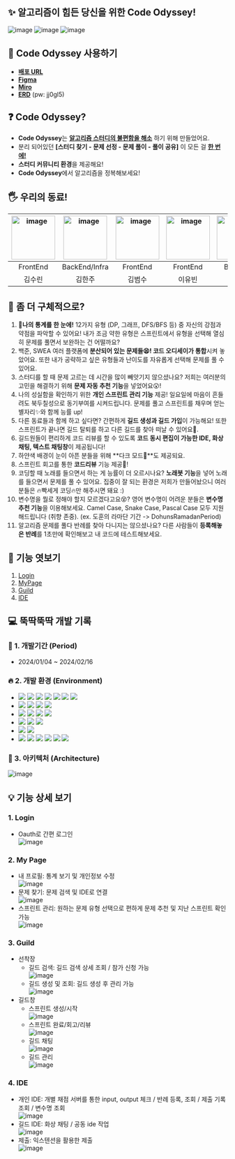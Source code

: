 
## ✨ 알고리즘이 힘든 당신을 위한 Code Odyssey!

![image](https://www.notion.so/image/https%3A%2F%2Fprod-files-secure.s3.us-west-2.amazonaws.com%2Fe6fd84f3-cb0e-4f1a-bcec-6c3f1dca37c6%2F9798aa8f-502e-4418-8243-a66c2caf2213%2F%25EC%25BD%2594%25EB%2593%259C_%25EC%2598%25A4%25EB%2594%2594%25EC%2584%25B8%25EC%259D%25B4_%25EC%25A4%2591%25EA%25B0%2584%25EB%25B0%259C%25ED%2591%259C.png?table=block&id=029f431e-a962-4e58-8209-eb48f3a96d7e&spaceId=e6fd84f3-cb0e-4f1a-bcec-6c3f1dca37c6&width=2000&userId=c24c7b7b-c4c6-41c1-8fb1-5e91dc0baad4&cache=v2)
![image](https://www.notion.so/image/https%3A%2F%2Fprod-files-secure.s3.us-west-2.amazonaws.com%2Fe6fd84f3-cb0e-4f1a-bcec-6c3f1dca37c6%2F885a8a9a-6d61-48f6-8ce6-16acf9891fc7%2FUntitled.png?table=block&id=a2eec58c-43bb-4158-8c22-d6f79c4539f6&spaceId=e6fd84f3-cb0e-4f1a-bcec-6c3f1dca37c6&width=2000&userId=c24c7b7b-c4c6-41c1-8fb1-5e91dc0baad4&cache=v2)
![image](https://www.notion.so/image/https%3A%2F%2Fprod-files-secure.s3.us-west-2.amazonaws.com%2Fe6fd84f3-cb0e-4f1a-bcec-6c3f1dca37c6%2Fc071a070-3283-41e9-a21c-469e12adecef%2FUntitled.png?table=block&id=06c8cc6a-86ad-4dea-83a6-35577192d1f0&spaceId=e6fd84f3-cb0e-4f1a-bcec-6c3f1dca37c6&width=2000&userId=c24c7b7b-c4c6-41c1-8fb1-5e91dc0baad4&cache=v2)

## 🌙 Code Odyssey 사용하기

- [**배포 URL**](https://code-odyssey.site)
- [**Figma**](https://www.figma.com/file/gJTep9xJ6uxj917nVChNYN/Code-Odyssey?type=design&node-id=887-10799&mode=design&t=0hpjIXHhOmR3zUKm-0)
- [**Miro**](https://miro.com/welcomeonboard/OVlkbWlxVm5jOFFVVmFPVmFzQTJHNXVxUmw0dmZaam5UYnp5MFl2SmJkTEpucTV4c084ZjFBNUpJanlsalEwTXwzNDU4NzY0NTYxNzcxNzYzMTE0fDI=?share_link_id=338933870121)
- [**ERD**](https://aquerytool.com/aquerymain/index/?rurl=bb21a37d-a7a5-4e28-bafb-0ede78d3e284&) (pw: jj0gl5)

## ❓ Code Odyssey?

- **Code Odyssey**는 **<u>알고리즘 스터디의 불편함을 해소</u>** 하기 위해 만들었어요.
- 분리 되어있던 **[스터디 찾기 - 문제 선정 - 문제 풀이 - 풀이 공유]** 이 모든 걸 **<u>한 번에!</u>**
- **스터디 커뮤니티 환경**을 제공해요!
- **Code Odyssey**에서 알고리즘을 정복해보세요!

## 🖐 우리의 동료!

| <img src="https://avatars.githubusercontent.com/u/51315222?v=4" alt="image" width="100" height="100" > | <img src="http://k.kakaocdn.net/dn/6EMaY/btsxkhXjUrB/2XukpihcDTP0c5fguAkxDk/img_640x640.jpg" alt="image" width="100" height="100" > | <img src="http://k.kakaocdn.net/dn/O3XLi/btsnYYMcohW/u5PmvWgvqwS1n8Gilw54MK/img_640x640.jpg" alt="image" width="100" height="100" > | <img src="https://i.namu.wiki/i/XM3exQ6WEvJ0pF0Nueo55_8uI6kwKkZ5B0CJevK8ZWw37vLg3S4TNi15nkpJ8g59Znuxi2D6JaJEnyL3_Jzx5rdXiWnxUsxiSiAwkMJU4SquSKdu80UyghT98MbwjJ23-eFyUg8lMkro6ZT93OJDCA.png" alt="image" width="100" height="100" > | <img src="http://k.kakaocdn.net/dn/PhpUO/btsEP9QEBUd/GdJBj4DRCpcloNpjyoStY0/img_640x640.jpg" alt="image" width="100" height="100" > | <img src="http://k.kakaocdn.net/dn/22TKx/btsC6qtUDLK/TlpSLKHBcmokIaEOOhah30/img_640x640.jpg" alt="image" width="100" height="100" > |
| :----------------------------------------------------------------------------------------------------: | :---------------------------------------------------------------------------------------------------------------------------------: | :---------------------------------------------------------------------------------------------------------------------------------: | :--------------------------------------------------------------------------------------------------------------------------------------------------------------------------------------------------------------------------------: | :---------------------------------------------------------------------------------------------------------------------------------: | :---------------------------------------------------------------------------------------------------------------------------------: |
|                                                FrontEnd                                                |                                                            BackEnd/Infra                                                            |                                                              FrontEnd                                                               |                                                                                                              FrontEnd                                                                                                              |                                                               BackEnd                                                               |                                                               BackEnd                                                               |
|                                                 김수린                                                 |                                                               김한주                                                                |                                                               김범수                                                                |                                                                                                               이유빈                                                                                                               |                                                               이도훈                                                                |                                                               이주현                                                                |

## 🧐 좀 더 구체적으로?

1. **📑나의 통계를 한 눈에!** 12가지 유형 (DP, 그래프, DFS/BFS 등) 중 자신의 강점과 약점을 파악할 수 있어요! 내가 조금 약한 유형은 스프린트에서 유형을 선택해 열심히 문제를 풀면서 보완하는 건 어떨까요? <br>
2. 백준, SWEA 여러 플랫폼에 **분산되어 있는 문제들😫! 코드 오디세이가 통합**시켜 놓았어요. 또한 내가 공략하고 싶은 유형들과 난이도를 자유롭게 선택해 문제를 풀 수 있어요. <br>
3. 스터디를 할 때 문제 고르는 데 시간을 많이 빼앗기지 않으셨나요? 저희는 여러분의 고민을 해결하기 위해 **문제 자동 추천 기능**을 넣었어요😮! <br>
4. 나의 성실함을 확인하기 위한 **개인 스프린트 관리 기능** 제공! 일요일에 마음이 흔들려도 북두칠성으로 동기부여를 시켜드립니다. 문제를 풀고 스프린트를 채우며 얻는 별자리✨와 함께 능률 up! <br>
5. 다른 동료들과 함께 하고 싶다면? 간편하게 **길드 생성과 길드 가입**이 가능해요! 또한 스프린트가 끝나면 길드 탈퇴를 하고 다른 길드를 찾아 떠날 수 있어요🏹. <br>
6. 길드원들이 편리하게 코드 리뷰를 할 수 있도록 **코드 동시 편집이 가능한 IDE, 화상채팅, 텍스트 채팅창**이 제공됩니다! <br>
7. 하얀색 배경이 눈이 아픈 분들을 위해 **다크 모드🌙**도 제공되요. <br>
8. 스프린트 회고를 통한 **코드리뷰** 기능 제공📘! <br>
9. 코딩할 때 노래를 들으면서 하는 게 능률이 더 오르시나요? **노래봇 기능**을 넣어 노래를 들으면서 문제를 풀 수 있어요. 집중이 잘 되는 환경은 저희가 만들어놨으니 여러분들은 🔥빡세게 코딩🔥만 해주시면 돼요 :) <br>
10. 변수명을 뭘로 정해야 할지 모르겠다고요😵? 영어 변수명이 어려운 분들은 **변수명 추천 기능**을 이용해보세요. Camel Case, Snake Case, Pascal Case 모두 지원해드립니다 (취향 존중). (ex. 도훈의 라마단 기간 -> DohunsRamadanPeriod) <br>
11. 알고리즘 문제를 풀다 반례를 찾아 다니지는 않으셨나요? 다른 사람들이 **등록해놓은 반례**를 1초만에 확인해보고 내 코드에 테스트해보세요.

## 👀 기능 엿보기

1.  [Login](#1-login)
2.  [MyPage](#2-my-page)
3.  [Guild](#3-guild)
4.  [IDE](#4-ide)

## 💻 뚝딱뚝딱 개발 기록

### 📅 1. 개발기간 (Period)

- 2024/01/04 ~ 2024/02/16

### 🔥 2. 개발 환경 (Environment)

- <img src="https://img.shields.io/badge/JDK17-007396?style=for-the-badge&logo=java&logoColor=white"> <img src="https://img.shields.io/badge/java-007396?style=for-the-badge&logo=java&logoColor=white"> <img src="https://img.shields.io/badge/SpringBoot-green?style=for-the-badge&logo=Spring Boot&logoColor=white"> <img src="https://img.shields.io/badge/Security-green?style=for-the-badge&logo=Spring Security&logoColor=white"> <img src="https://img.shields.io/badge/JPA-green?style=for-the-badge&logo=Spring&logoColor=white"> <img src="https://img.shields.io/badge/queryDSL-gray?style=for-the-badge&logo=&logoColor=white"> <img src="https://img.shields.io/badge/DJango-092E20?style=for-the-badge&logo=DJango&logoColor=white">
- <img src="https://img.shields.io/badge/Redis-DC382D?style=for-the-badge&logo=Redis&logoColor=white"> <img src="https://img.shields.io/badge/mariaDB-003545?style=for-the-badge&logo=mariaDB&logoColor=white"> <img src="https://img.shields.io/badge/mongoDB-47A248?style=for-the-badge&logo=MongoDB&logoColor=white"> <img src="https://img.shields.io/badge/SQLite-003B57?style=for-the-badge&logo=SQLite&logoColor=white">
- <img src="https://img.shields.io/badge/TypeScript-3178C6?style=for-the-badge&logo=TypeScript&logoColor=white"> <img src="https://img.shields.io/badge/react-61DAFB?style=for-the-badge&logo=React&logoColor=white"> <img src="https://img.shields.io/badge/recoil-3578E5?style=for-the-badge&logo=Recoil&logoColor=white"> <img src="https://img.shields.io/badge/npm-CB3837?style=for-the-badge&logo=npm&logoColor=white">
- <img src="https://img.shields.io/badge/EC2-FF9900?style=for-the-badge&logo=Amazon EC2&logoColor=white"> <img src="https://img.shields.io/badge/Jenkins-D24939?style=for-the-badge&logo=Jenkins&logoColor=white"> <img src="https://img.shields.io/badge/Docker-2496ED?style=for-the-badge&logo=Docker&logoColor=white">
- <img src="https://img.shields.io/badge/VSCode-007ACC?style=for-the-badge&logo=Visual Studio Code&logoColor=white"> <img src="https://img.shields.io/badge/IntelliJ IDEA-000000?style=for-the-badge&logo=IntelliJ IDEA&logoColor=white">
- <img src="https://img.shields.io/badge/GitLab-FC6D26?style=for-the-badge&logo=GitLab&logoColor=white"> <img src="https://img.shields.io/badge/Jira-0052CC?style=for-the-badge&logo=Jira Software&logoColor=white"> <img src="https://img.shields.io/badge/Notion-000000?style=for-the-badge&logo=Notion&logoColor=white"> <img src="https://img.shields.io/badge/Miro-050038?style=for-the-badge&logo=Miro&logoColor=white"> <img src="https://img.shields.io/badge/ERD Cloud-gray?style=for-the-badge&logo=&logoColor=white"> <img src="https://img.shields.io/badge/figma-F24E1E?style=for-the-badge&logo=Figma&logoColor=white">


### 🎯 3. 아키텍처 (Architecture)

![image](https://www.notion.so/image/https%3A%2F%2Fprod-files-secure.s3.us-west-2.amazonaws.com%2Fe6fd84f3-cb0e-4f1a-bcec-6c3f1dca37c6%2Fefac84a6-d4b5-48d1-ac64-bc09a98abc3b%2FUntitled.png?table=block&id=303710c9-6243-4eae-b5da-1b3917d2248c&spaceId=e6fd84f3-cb0e-4f1a-bcec-6c3f1dca37c6&width=2000&userId=c24c7b7b-c4c6-41c1-8fb1-5e91dc0baad4&cache=v2)


## 💡 기능 상세 보기

### 1. Login

- Oauth로 간편 로그인 <br>
  ![image](https://file.notion.so/f/f/e6fd84f3-cb0e-4f1a-bcec-6c3f1dca37c6/2cdb23c1-04ff-4659-bff6-147cf281a5d5/%EB%A1%9C%EA%B7%B8%EC%9D%B8.gif?id=ef3c3888-821a-4769-b765-763adbc12a8d&table=block&spaceId=e6fd84f3-cb0e-4f1a-bcec-6c3f1dca37c6&expirationTimestamp=1708099200000&signature=8KMZJSnXcDfO8FdMW_u9_hhBYHiY72obHXjVMKmDBIU)

### 2. My Page

- 내 프로필: 통계 보기 및 개인정보 수정 <br>
  ![image](https://file.notion.so/f/f/e6fd84f3-cb0e-4f1a-bcec-6c3f1dca37c6/ac506224-f129-4b49-bc7f-014efc004c9c/%EA%B0%9C%EC%9D%B8%ED%8E%98%EC%9D%B4%EC%A7%80-%EB%82%B4%ED%94%84%EB%A1%9C%ED%95%84.gif?id=6fb19d93-5bca-4af4-a7e9-a512530961ea&table=block&spaceId=e6fd84f3-cb0e-4f1a-bcec-6c3f1dca37c6&expirationTimestamp=1708099200000&signature=KqUO-ZTeJIT8v0jX30s7XuRIheu0QoL1GtvhfA04SGM)
- 문제 찾기: 문제 검색 및 IDE로 연결 <br>
  ![image](https://file.notion.so/f/f/e6fd84f3-cb0e-4f1a-bcec-6c3f1dca37c6/f6b7fb4f-a8fd-4f08-8ef3-dbd4ca27fc56/%EA%B0%9C%EC%9D%B8%ED%8E%98%EC%9D%B4%EC%A7%80-%EB%AC%B8%EC%A0%9C%EA%B2%80%EC%83%89.gif?id=d87b5a66-66ea-4c18-8b4c-3fbc2773fad0&table=block&spaceId=e6fd84f3-cb0e-4f1a-bcec-6c3f1dca37c6&expirationTimestamp=1708099200000&signature=zlSij-WlEU5pB733ak8N4YM12VEdAkg1JjD4WsNq7eA)
- 스프린트 관리: 원하는 문제 유형 선택으로 편하게 문제 추천 및 지난 스프린트 확인 가능 <br>
  ![image](https://file.notion.so/f/f/e6fd84f3-cb0e-4f1a-bcec-6c3f1dca37c6/6a80f66c-d7ea-433e-a8e2-5a3f56a6a34a/%EA%B0%9C%EC%9D%B8%ED%8E%98%EC%9D%B4%EC%A7%80-%EC%8A%A4%ED%94%84%EB%A6%B0%ED%8A%B8.gif?id=a4a3f184-186d-4838-92c0-bd420c4b81dc&table=block&spaceId=e6fd84f3-cb0e-4f1a-bcec-6c3f1dca37c6&expirationTimestamp=1708099200000&signature=-_v-xBVWaNj1q8g7lduCqcZNV5dbDF02SQHjxJ95HRg)

### 3. Guild

- 선착장 <br>
  - 길드 검색: 길드 검색 상세 조회 / 참가 신청 가능 <br>
    ![image](https://file.notion.so/f/f/e6fd84f3-cb0e-4f1a-bcec-6c3f1dca37c6/d73befce-518c-400e-9440-0d2ba29ee967/%EC%84%A0%EC%B0%A9%EC%9E%A5-%EA%B8%B8%EB%93%9C%EA%B2%80%EC%83%89_%EA%B0%80%EC%9E%85%EC%8B%A0%EC%B2%AD.gif?id=a7310b18-188c-47d7-91a4-9ca6532c0839&table=block&spaceId=e6fd84f3-cb0e-4f1a-bcec-6c3f1dca37c6&expirationTimestamp=1708099200000&signature=zb_uJ45-UiHhZpe3WsCnpoIHVUpJpD5OzZzSAOECmyM)
  - 길드 생성 및 조회: 길드 생성 후 관리 가능 <br>
    ![image](https://file.notion.so/f/f/e6fd84f3-cb0e-4f1a-bcec-6c3f1dca37c6/d28924a8-01e7-4656-8932-768d317dc740/%EC%84%A0%EC%B0%A9%EC%9E%A5_-_%EA%B8%B8%EB%93%9C_%EC%83%9D%EC%84%B1__%EA%B8%B8%EB%93%9C%EC%B0%BD_-_%EA%B8%B8%EB%93%9C_%EC%A1%B0%ED%9A%8C.gif?id=d8d33190-0ef9-4bdf-a7d3-894b6443547e&table=block&spaceId=e6fd84f3-cb0e-4f1a-bcec-6c3f1dca37c6&expirationTimestamp=1708099200000&signature=03G9-XudXMIRjhMbG5tLGxL9DUNMMJ1A6VfBGUz0iK8)
- 길드창 <br>
  - 스프린트 생성/시작 <br>
    ![image](https://file.notion.so/f/f/e6fd84f3-cb0e-4f1a-bcec-6c3f1dca37c6/70c5d7d2-270d-4b48-b99b-3d1334f47086/%EA%B8%B8%EB%93%9C%EC%B0%BD-%EC%8A%A4%ED%94%84%EB%A6%B0%ED%8A%B8%EC%8B%9C%EC%9E%91.gif?id=b287c883-a0ec-4bef-9069-aaf8ca6b5a04&table=block&spaceId=e6fd84f3-cb0e-4f1a-bcec-6c3f1dca37c6&expirationTimestamp=1708099200000&signature=j_kvduBqwKVQggxodzlHzpFkjfN4BUu3zOvKZSky-nU)
  - 스프린트 완료/회고/리뷰 <br>
    ![image](https://file.notion.so/f/f/e6fd84f3-cb0e-4f1a-bcec-6c3f1dca37c6/f1785748-6a1e-448a-8d42-1b483bf95a8d/%EA%B8%B8%EB%93%9C%EC%B0%BD-%EC%8A%A4%ED%94%84%EB%A6%B0%ED%8A%B8%EC%99%84%EB%A3%8C__%EB%A6%AC%EB%B7%B0.gif?id=dff44a9e-3b84-4e8e-95f4-8c79cbce5896&table=block&spaceId=e6fd84f3-cb0e-4f1a-bcec-6c3f1dca37c6&expirationTimestamp=1708099200000&signature=ZGkXOilTbXZTwQZIeIrPNJDOOmou6pFeArFbi0Ua7K0)
  - 길드 채팅 <br>
    ![image](https://file.notion.so/f/f/e6fd84f3-cb0e-4f1a-bcec-6c3f1dca37c6/0bf36c86-211e-415a-8ce2-76160f08e1a6/%EA%B8%B8%EB%93%9C%EC%B0%BD-%EC%B1%84%ED%8C%85.gif?id=73fed8d1-3c89-42d3-85cb-8637ee7d37fe&table=block&spaceId=e6fd84f3-cb0e-4f1a-bcec-6c3f1dca37c6&expirationTimestamp=1708099200000&signature=_J6ERxU98OzWDDth1WmhmpiQ_RX-NhnAh_EP0RxplVQ)
  - 길드 관리 <br>
    ![image](https://file.notion.so/f/f/e6fd84f3-cb0e-4f1a-bcec-6c3f1dca37c6/a5e65daf-d115-4b9c-a2bd-fe31916cdadd/%EA%B8%B8%EB%93%9C%EC%B0%BD-%EA%B8%B8%EB%93%9C%EA%B4%80%EB%A6%AC.gif?id=91d0be22-9894-47c7-9efb-3f1c0f9d3786&table=block&spaceId=e6fd84f3-cb0e-4f1a-bcec-6c3f1dca37c6&expirationTimestamp=1708099200000&signature=SrWE3jz8VBTFGPN2H5cbrq1G_m2EvmLRat5RT-MvdmY)

### 4. IDE

- 개인 IDE: 개별 채점 서버를 통한 input, output 체크 / 반례 등록, 조회 / 제출 기록 조회 / 변수명 조회 <br>
  ![image](https://file.notion.so/f/f/e6fd84f3-cb0e-4f1a-bcec-6c3f1dca37c6/3546e1f3-2a91-4154-80f9-c5b74d84bcd6/%EA%B0%9C%EC%9D%B8IDE.gif?id=0ba571b0-8a13-4891-8489-04e491d807cc&table=block&spaceId=e6fd84f3-cb0e-4f1a-bcec-6c3f1dca37c6&expirationTimestamp=1708099200000&signature=OaIu1eNLjKUjxESNMUms5IqyMuf1lwPLV19aG4pSklc)
- 길드 IDE: 화상 채팅 / 공동 ide 작업 <br>
  ![image](https://file.notion.so/f/f/e6fd84f3-cb0e-4f1a-bcec-6c3f1dca37c6/3ee35e12-4e66-4f42-a366-d73e2f10acdd/%EA%B8%B8%EB%93%9CIDE.gif?id=4c8a9188-062b-41c7-8f4d-a3dcc4f0e2d6&table=block&spaceId=e6fd84f3-cb0e-4f1a-bcec-6c3f1dca37c6&expirationTimestamp=1708099200000&signature=iQz47Po5fSEg-i3M2pFrnmLkqNEkia9LRT2Wkh-V87U)
- 제출: 익스텐션을 활용한 제출 <br>
  ![image](https://file.notion.so/f/f/e6fd84f3-cb0e-4f1a-bcec-6c3f1dca37c6/82cb3ffa-914e-4e1c-aaaf-e29d0c5b1407/%EC%A0%9C%EC%B6%9C.gif?id=90631ad9-30a0-4407-8f3f-9c64d5aa56c5&table=block&spaceId=e6fd84f3-cb0e-4f1a-bcec-6c3f1dca37c6&expirationTimestamp=1708106400000&signature=qrE23f2V6uGN1Xg-8A2a4t2_DMIxXJsDyqCP1PoQ4mU)
